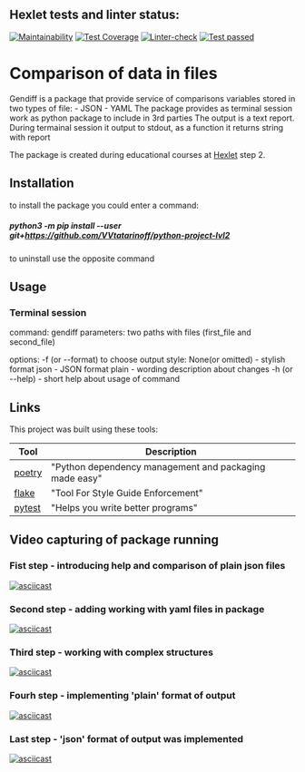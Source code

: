 ## Hexlet tests and linter status:
[![Maintainability](https://api.codeclimate.com/v1/badges/773d5f4a0b15c2116805/maintainability)](https://codeclimate.com/github/VVtatarinoff/python-project-lvl2/maintainability)
[![Test Coverage](https://api.codeclimate.com/v1/badges/773d5f4a0b15c2116805/test_coverage)](https://codeclimate.com/github/VVtatarinoff/python-project-lvl2/test_coverage)
[![Linter-check](https://github.com/VVtatarinoff/python-project-lvl2/actions/workflows/linter.yml/badge.svg)](https://github.com/VVtatarinoff/python-project-lvl2/actions/workflows/linter.yml)
[![Test passed](https://github.com/VVtatarinoff/python-project-lvl2/actions/workflows/pytest.yml/badge.svg)](https://github.com/VVtatarinoff/python-project-lvl2/actions/workflows/pytest.yml)

# Comparison of data in files
Gendiff is a package that provide service of comparisons variables stored in two types of file:
    - JSON
    - YAML
The package provides as terminal session work as python package to include in 3rd parties
The output is a text report. During termainal session it output to stdout, as a function it returns string with report

The package is created during educational courses at [Hexlet](https://ru.hexlet.io) step 2.

## Installation
to install the package you could enter a command:

##### python3 -m pip install --user git+https://github.com/VVtatarinoff/python-project-lvl2

to uninstall use the opposite command

## Usage

### Terminal session
command: gendiff
parameters: two paths with files (first_file and second_file)

options:
    -f (or --format) to choose output style:
        None(or omitted) - stylish format
        json - JSON format
        plain - wording description about changes
    -h (or --help) - short help about usage of command

## Links
This project was built using these tools:

| Tool                                                                        | Description                                             |
|-----------------------------------------------------------------------------|---------------------------------------------------------|
| [poetry](https://poetry.eustace.io/)                                        | "Python dependency management and packaging made easy"  |
| [flake](https://flake8.pycqa.org/en/latest/)                                | "Tool For Style Guide Enforcement"                      |
| [pytest](https://pytest.org/en/latest/)                                     | "Helps you write better programs"                       |

## Video capturing of package running
### Fist step - introducing help and comparison of plain json files
[![asciicast](https://asciinema.org/a/IvsTxKLUL68EdSNxaTLlRcUmb.svg)](https://asciinema.org/a/IvsTxKLUL68EdSNxaTLlRcUmb)

### Second step - adding working with yaml files in package
[![asciicast](https://asciinema.org/a/0ITCH2p4zbInE3jZpaI6dL1ZQ.svg)](https://asciinema.org/a/0ITCH2p4zbInE3jZpaI6dL1ZQ)

### Third step - working with complex structures
[![asciicast](https://asciinema.org/a/gZOR6zbUIWtxpwq6oor6TZB1Q.svg)](https://asciinema.org/a/gZOR6zbUIWtxpwq6oor6TZB1Q)

### Fourh step - implementing 'plain' format of output
[![asciicast](https://asciinema.org/a/zEO9qJHXvEJubse2EqYj3B8gN.svg)](https://asciinema.org/a/zEO9qJHXvEJubse2EqYj3B8gN)

### Last step - 'json' format of output was implemented
[![asciicast](https://asciinema.org/a/YQEYnwGGbz26E9j0PvaFSClkE.svg)](https://asciinema.org/a/YQEYnwGGbz26E9j0PvaFSClkE)